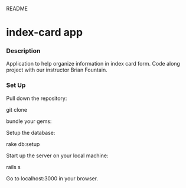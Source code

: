 README

# index-card app

### Description
Application to help organize information in index card form.
Code along project with our instructor Brian Fountain.

### Set Up
Pull down the repository:

git clone 

bundle your gems:

Setup the database:

rake db:setup

Start up the server on your local machine:

rails s

Go to localhost:3000 in your browser.
